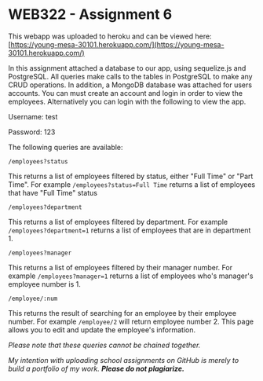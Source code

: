 # WEB322 - Assignment 6

This webapp was uploaded to heroku and can be viewed here: [https://young-mesa-30101.herokuapp.com/](https://young-mesa-30101.herokuapp.com/)

In this assignment attached a database to our app, using sequelize.js and PostgreSQL. 
All queries make calls to the tables in PostgreSQL to make any CRUD operations.
In addition, a MongoDB database was attached for users accounts. You can must create an account and login in order to view the employees. 
Alternatively you can login with the following to view the app.

Username: test

Password: 123

The following queries are available:
```
/employees?status
```
This returns a list of employees filtered by status, either "Full Time" or "Part Time". For example `/employees?status=Full Time` returns a list of employees that have "Full Time" status

```
/employees?department
```
This returns a list of employees filtered by department. For example `/employees?department=1` returns a list of employees that are in department 1.


```
/employees?manager
```
This returns a list of employees filtered by their manager number. For example `/employees?manager=1` returns a list of employees who's manager's employee number is 1.


```
/employee/:num
```
This returns the result of searching for an employee by their employee number. For example `/employee/2` will return employee number 2.
This page allows you to edit and update the employee's information.

*Please note that these queries cannot be chained together.*

*My intention with uploading school assignments on GitHub is merely to build a portfolio of my work.* **_Please do not plagiarize._**
